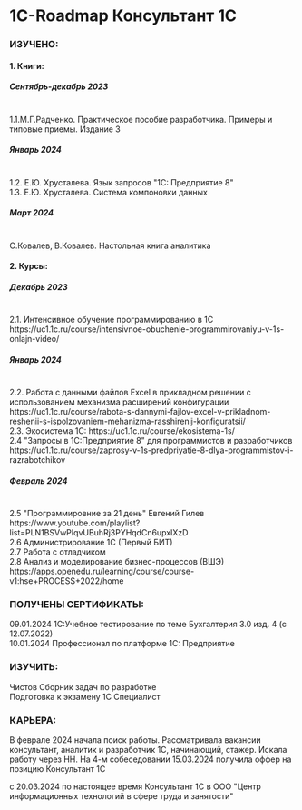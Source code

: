 # 1C-Roadmap Консультант 1С
<h3>ИЗУЧЕНО:</h3>

<h4>1. Книги:</h4>
   
<h5>Сентябрь-декабрь 2023</h5><br>
1.1.М.Г.Радченко. Практическое пособие разработчика. Примеры и типовые приемы. Издание 3<br>

<h5>Январь 2024</h5><br>
1.2. Е.Ю. Хрусталева. Язык запросов "1С: Предприятие 8"<br>
1.3. Е.Ю. Хрусталева. Система компоновки данных<br>

<h5>Март 2024</h5><br>
С.Ковалев, В.Ковалев. Настольная книга аналитика<br>
   
<h4>2. Курсы:</h4>
   
<h5>Декабрь 2023</h5><br>
2.1. Интенсивное обучение программированию в 1С https://uc1.1c.ru/course/intensivnoe-obuchenie-programmirovaniyu-v-1s-onlajn-video/<br>

<h5>Январь 2024</h5><br>
2.2. Работа с данными файлов Excel в прикладном решении с использованием механизма расширений конфигурации https://uc1.1c.ru/course/rabota-s-dannymi-fajlov-excel-v-prikladnom-reshenii-s-ispolzovaniem-mehanizma-rasshirenij-konfiguratsii/<br>
2.3. Экосистема 1С: https://uc1.1c.ru/course/ekosistema-1s/<br>
2.4 "Запросы в 1С:Предприятие 8" для программистов и разработчиков  https://uc1.1c.ru/course/zaprosy-v-1s-predpriyatie-8-dlya-programmistov-i-razrabotchikov<br>

<h5>Февраль 2024</h5><br>
2.5 "Программировние за 21 день" Евгений Гилев https://www.youtube.com/playlist?list=PLN1BSVwPIqvUBuhRj3PYHqdCn6upxIXzD<br>
2.6 Администрирование 1С (Первый БИТ)<br>
2.7 Работа с отладчиком<br>
2.8 Анализ и моделирование бизнес-процессов (ВШЭ) https://apps.openedu.ru/learning/course/course-v1:hse+PROCESS+2022/home <br>


<h3>ПОЛУЧЕНЫ СЕРТИФИКАТЫ:</h3>

09.01.2024 1С:Учебное тестирование по теме Бухгалтерия 3.0 изд. 4 (с 12.07.2022)<br>
10.01.2024 Профессионал по платформе 1С: Предприятие<br>
   
<h3>ИЗУЧИТЬ:</h3>

Чистов Сборник задач по разработке<br>
Подготовка к экзамену 1С Специалист<br>

<h3>КАРЬЕРА:</h3>
В феврале 2024 начала поиск работы. Рассматривала вакансии консультант, аналитик и разработчик 1С, начинающий, стажер. Искала работу через НН. На 4-м собеседовании 
15.03.2024 получила оффер на позицию Консультант 1С

c 20.03.2024 по настоящее время Консультант 1С в ООО "Центр информационных технологий в сфере труда и занятости"
